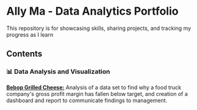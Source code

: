 # Ally Ma - Data Analytics Portfolio
This repository is for showcasing skills, sharing projects, and tracking my progress as I learn

## Contents
### 📊 Data Analysis and Visualization
[**Bebop Grilled Cheese:**](https://github.com/AllyBMa/Portfolio/tree/main/Bebop%20Grilled%20Cheese) Analysis of a data set to find why a food truck company's gross profit margin has fallen below target, and creation of a dashboard and report to communicate findings to management.
